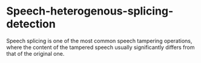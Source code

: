 # Speech-heterogenous-splicing-detection
Speech splicing is one of the most common speech tampering operations, where the content of the tampered speech usually significantly differs from that of the original one.
